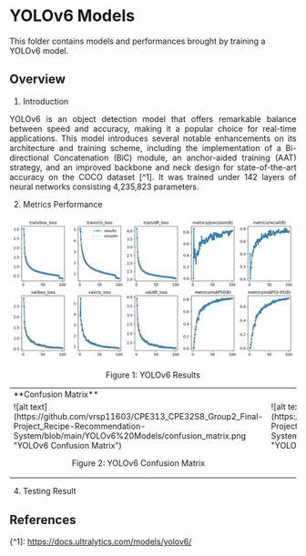 # YOLOv6 Models

This folder contains models and performances brought by training a YOLOv6 model.

## Overview
1. Introduction
<p align="justify"> YOLOv6 is an object detection model that offers remarkable balance between speed and accuracy, making it a popular choice for real-time applications. This model introduces several notable enhancements on its architecture and training scheme, including the implementation of a Bi-directional Concatenation (BiC) module, an anchor-aided training (AAT) strategy, and an improved backbone and neck design for state-of-the-art accuracy on the COCO dataset [^1]. It was trained under 142 layers of neural networks consisting 4,235,823 parameters.</p>

2. Metrics Performance
   
![alt text][image]

[image]: https://github.com/vrsp11603/CPE313_CPE32S8_Group2_Final-Project_Recipe-Recommendation-System/blob/main/YOLOv6%20Models/results.png "YOLOv6 Model Results"

<p align="center"> Figure 1: YOLOv6 Results </p>



<table>
   <tr>
      <td colspan = "2">
         **Confusion Matrix**
      </td>
   </tr>

   <tr>
      <td>
         ![alt text](https://github.com/vrsp11603/CPE313_CPE32S8_Group2_Final-Project_Recipe-Recommendation-System/blob/main/YOLOv6%20Models/confusion_matrix.png "YOLOv6 Confusion Matrix")
         <p align="center"> Figure 2: YOLOv6 Confusion Matrix </p>
   </td>
      
   <td>
         ![alt text](https://github.com/vrsp11603/CPE313_CPE32S8_Group2_Final-Project_Recipe-Recommendation-System/blob/main/YOLOv6%20Models/confusion_matrix_normalized.png "YOLOv6 Normalized Confusion Matrix")
         <p align="center"> Figure 3: YOLOv6 Normalized Confusion Matrix </p>
   </td>
   </tr>
</table>


4. Testing Result

## References
{^1]: https://docs.ultralytics.com/models/yolov6/
